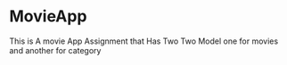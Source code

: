 # MovieApp
This is A movie App Assignment  that Has Two Two Model one for movies and another for category 
